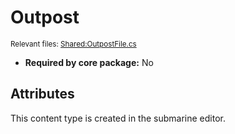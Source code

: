 # Outpost

<sup>Relevant files: [Shared:OutpostFile.cs](https://github.com/Regalis11/Barotrauma/blob/master/Barotrauma/BarotraumaShared/SharedSource/ContentManagement/ContentFile/OutpostFile.cs)</sup>
- **Required by core package:** No

## Attributes


This content type is created in the submarine editor.